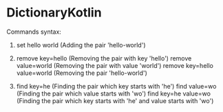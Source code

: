 # DictionaryKotlin

Commands syntax:

1. set hello world (Adding the pair 'hello-world')

2. remove key=hello (Removing the pair with key 'hello')
   remove value=world (Removing the pair with value 'world')
   remove key=hello value=world (Removing the pair 'hello-world')
   
3. find key=he (Finding the pair which key starts with 'he')
   find value=wo (Finding the pair which value starts with 'wo')
   find key=he value=wo (Finding the pair which key starts with 'he' and value starts with 'wo')
  
 
